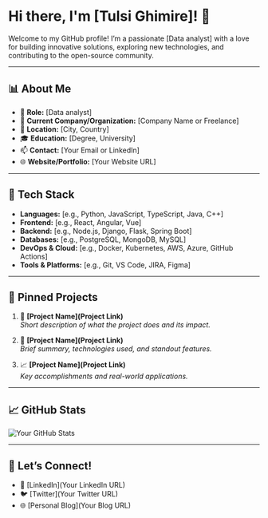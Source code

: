 # Hi there, I'm [Tulsi Ghimire]! 👋

Welcome to my GitHub profile! I’m a passionate [Data analyst] with a love for building innovative solutions, exploring new technologies, and contributing to the open-source community.

---

## 📊 **About Me**

- 🎯 **Role:** [Data analyst]
- 🏢 **Current Company/Organization:** [Company Name or Freelance]
- 📍 **Location:** [City, Country]
- 🎓 **Education:** [Degree, University]
- 📫 **Contact:** [Your Email or LinkedIn]
- 🌐 **Website/Portfolio:** [Your Website URL]

---

## 🔧 **Tech Stack**

- **Languages:** [e.g., Python, JavaScript, TypeScript, Java, C++]
- **Frontend:** [e.g., React, Angular, Vue]
- **Backend:** [e.g., Node.js, Django, Flask, Spring Boot]
- **Databases:** [e.g., PostgreSQL, MongoDB, MySQL]
- **DevOps & Cloud:** [e.g., Docker, Kubernetes, AWS, Azure, GitHub Actions]
- **Tools & Platforms:** [e.g., Git, VS Code, JIRA, Figma]

---

## 📂 **Pinned Projects**

1. 🚀 **[Project Name](Project Link)**  
   _Short description of what the project does and its impact._

2. 🧠 **[Project Name](Project Link)**  
   _Brief summary, technologies used, and standout features._

3. 📈 **[Project Name](Project Link)**  
   _Key accomplishments and real-world applications._

---

## 📈 **GitHub Stats**

![Your GitHub Stats](https://github-readme-stats.vercel.app/api?username=yourusername&show_icons=true&theme=radical)

---

## 🤝 **Let’s Connect!**

- 💼 [LinkedIn](Your LinkedIn URL)
- 🐦 [Twitter](Your Twitter URL)
- 🌐 [Personal Blog](Your Blog URL)


